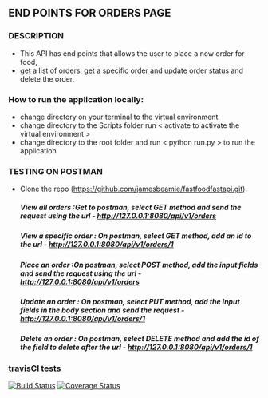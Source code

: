 
## END POINTS FOR ORDERS PAGE

 ### DESCRIPTION
 - This API has end points that allows the user to place a new order for food,
 - get a list of orders, get a specific order and update order status and delete the order.

### How to run the application locally: 
- change directory on your terminal to the virtual environment
- change directory to the Scripts folder run < activate to activate the virtual environment >
- change directory to the root folder and run < python run.py > to run the application
 

### TESTING ON POSTMAN

- Clone the repo (https://github.com/jamesbeamie/fastfoodfastapi.git).
    ##### View all orders :Get to postman, select GET method and send the request using the url - http://127.0.0.1:8080/api/v1/orders
   ##### View a specific order : On postman, select GET method, add an id to the url - http://127.0.0.1:8080/api/v1/orders/1
    ##### Place an order :On postman, select POST method, add the input fields and send the request using the url - http://127.0.0.1:8080/api/v1/orders
    ##### Update an order : On postman, select PUT method, add the input fields in the body section and send the request - http://127.0.0.1:8080/api/v1/orders/1
   ##### Delete an order : On postman, select DELETE method and add the id of the field to delete after the url - http://127.0.0.1:8080/api/v1/orders/1
   
### travisCI tests
[![Build Status](https://travis-ci.org/jamesbeamie/fastfoods_api.svg?branch=ft-delete-order-160325634)](https://travis-ci.org/jamesbeamie/fastfoods_api)
[![Coverage Status](https://coveralls.io/repos/github/jamesbeamie/fastfoods_api/badge.svg?branch=develop)](https://coveralls.io/github/jamesbeamie/fastfoods_api?branch=develop)

